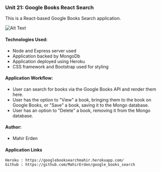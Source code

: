 ### Unit 21: Google Books React Search

This is a React-based Google Books Search application. 

![Alt Text](./client/public/img/GoogleBookSearch.gif)

#### Technologies Used:
* Node and Express server used
* Application backed by MongoDb
* Application deployed using Heroku
* CSS framework and Bootstrap used for styling

#### Application Workflow:
* User can search for books via the Google Books API and render them here.
* User has the option to "View" a book, bringing them to the book on Google Books, or "Save" a book, saving it to the Mongo database.
* User has an option to "Delete" a book, removing it from the Mongo database.


#### Author:

* Mahir Erden

#### Application Links

```
Heroku : https://googlebooksearchmahir.herokuapp.com/
Github : https://github.com/MahirErden/google_books_search
```
